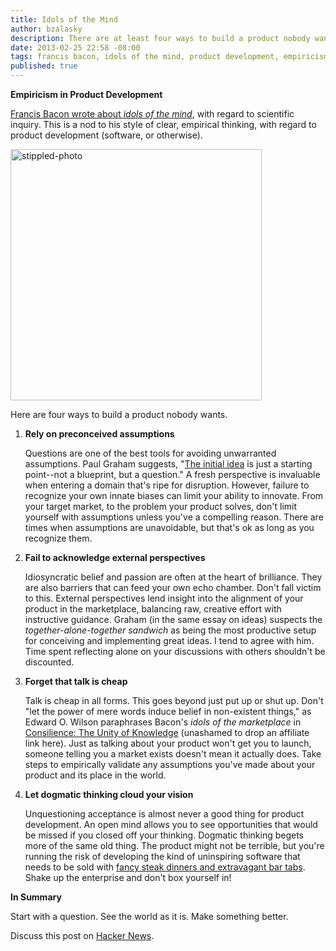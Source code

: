 ```yaml
---
title: Idols of the Mind
author: bzalasky
description: There are at least four ways to build a product nobody wants. 
date: 2013-02-25 22:58 -08:00
tags: francis bacon, idols of the mind, product development, empiricism, edward o. wilson, consilience
published: true
---
```


<strong>Empiricism in Product Development</strong>

[Francis Bacon wrote about *idols of the mind*](http://plato.stanford.edu/entries/francis-bacon/#Ido), with regard to scientific inquiry. This is a nod to his style of clear, empirical thinking, with regard to product development (software, or otherwise).

<img class="stippled-photo" width="402" height="402" src="https://s3.amazonaws.com/assets.stippleit.com/photos/39727404/original/Francis-Bacon-9194632-1-402.jpg?1362217204" alt="stippled-photo" data-stipple-photo-id="39727404" />

Here are four ways to build a product nobody wants.


1.  <strong>Rely on preconceived assumptions</strong>

    Questions are one of the best tools for avoiding unwarranted assumptions. Paul Graham suggests, "[The initial idea](http://paulgraham.com/ideas.html) is just a starting point--not a blueprint, but a question." A fresh perspective is invaluable when entering a domain that's ripe for disruption. However, failure to recognize your own innate biases can limit your ability to innovate. From your target market, to the problem your product solves, don't limit yourself with assumptions unless you've a compelling reason. There are times when assumptions are unavoidable, but that's ok as long as you recognize them. 


2.  <strong>Fail to acknowledge external perspectives</strong>

    Idiosyncratic belief and passion are often at the heart of brilliance. They are also barriers that can feed your own echo chamber. Don't fall victim to this. External perspectives lend insight into the alignment of your product in the marketplace, balancing raw, creative effort with instructive guidance. Graham (in the same essay on ideas) suspects the *together-alone-together sandwich* as being the most productive setup for conceiving and implementing great ideas. I tend to agree with him. Time spent reflecting alone on your discussions with others shouldn't be discounted.   


3.  <strong>Forget that talk is cheap</strong>

    Talk is cheap in all forms. This goes beyond just put up or shut up. Don't "let the power of mere words induce belief in non-existent things," as Edward O. Wilson paraphrases Bacon's *idols of the marketplace* in [Consilience: The Unity of Knowledge](http://www.amazon.com/gp/product/067976867X/ref=as_li_qf_sp_asin_tl?ie=UTF8&camp=1789&creative=9325&creativeASIN=067976867X&linkCode=as2&tag=rockhodigita-20) (unashamed to drop an affiliate link here). Just as talking about your product won't get you to launch, someone telling you a market exists doesn't mean it actually does. Take steps to empirically validate any assumptions you've made about your product and its place in the world.


4.  <strong>Let dogmatic thinking cloud your vision</strong>
    
    Unquestioning acceptance is almost never a good thing for product development. An open mind allows you to see opportunities that would be missed if you closed off your thinking. Dogmatic thinking begets more of the same old thing. The product might not be terrible, but you're running the risk of developing the kind of uninspiring software that needs to be sold with [fancy steak dinners and extravagant bar tabs](http://vimeo.com/2723800). Shake up the enterprise and don't box yourself in! 
    

<strong>In Summary</strong>

Start with a question. See the world as it is. Make something better.

Discuss this post on [Hacker News](http://news.ycombinator.com/item?id=5309157).